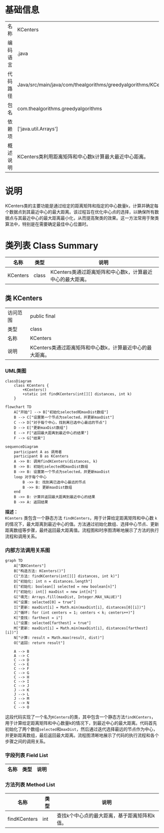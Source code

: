 # 基础信息

|      |      |
|------|------|
| 名称 | KCenters |
| 编码语言 | .java |
| 代码路径 | Java/src/main/java/com/thealgorithms/greedyalgorithms/KCenters.java |
| 包名 | com.thealgorithms.greedyalgorithms |
| 依赖项 | ['java.util.Arrays'] |
| 概述说明 | KCenters类利用距离矩阵和中心数k计算最大最近中心距离。 |

# 说明

KCenters类的主要功能是通过给定的距离矩阵和指定的中心数量k，计算并确定每个数据点到其最近中心的最大距离。该过程旨在优化中心点的选择，以确保所有数据点与其最近中心的最大距离最小化，从而提高聚类的效果。这一方法常用于聚类算法中，特别是在需要确定最佳中心位置时。

# 类列表 Class Summary

| 名称   | 类型  | 说明 |
|-------|------|-------------|
| KCenters | class | KCenters类通过距离矩阵和中心数k，计算最近中心的最大距离。 |



## 类 KCenters

|      |      |
|------|------|
| 访问范围 | public final |
| 类型 | class |
| 名称 | KCenters |
| 说明 | KCenters类通过距离矩阵和中心数k，计算最近中心的最大距离。 |


### UML类图

```mermaid
classDiagram
    class KCenters {
        +KCenters()
        +static int findKCenters(int[][] distances, int k)
    }
```

```mermaid
flowchart TD
    A["开始"] --> B["初始化selected和maxDist数组"]
    B --> C["设置第一个节点为selected，并更新maxDist"]
    C --> D["对于每个中心，找到离已选中心最远的节点"]
    D --> E["更新maxDist数组"]
    E --> F["返回最大距离到最近中心的结果"]
    F --> G["结束"]
```

```mermaid
sequenceDiagram
    participant A as 调用者
    participant B as KCenters
    A ->> B: 调用findKCenters(distances, k)
    B ->> B: 初始化selected和maxDist数组
    B ->> B: 设置第一个节点为selected，并更新maxDist
    loop 对于每个中心
        B ->> B: 找到离已选中心最远的节点
        B ->> B: 更新maxDist数组
    end
    B ->> B: 计算并返回最大距离到最近中心的结果
    B ->> A: 返回结果
```

**描述：**  
`KCenters` 类包含一个静态方法 `findKCenters`，用于计算给定距离矩阵和中心数 `k` 的情况下，最大距离到最近中心的值。方法通过初始化数组、选择中心节点、更新距离数组等步骤，最终返回最大距离值。流程图和时序图清晰地展示了方法的执行流程和调用关系。


### 内部方法调用关系图

```mermaid
graph TD
    A["类KCenters"]
    B["构造方法: KCenters()"]
    C["方法: findKCenters(int[][] distances, int k)"]
    D["初始化: int n = distances.length"]
    E["初始化: boolean[] selected = new boolean[n]"]
    F["初始化: int[] maxDist = new int[n]"]
    G["填充: Arrays.fill(maxDist, Integer.MAX_VALUE)"]
    H["设置: selected[0] = true"]
    I["更新: maxDist[i] = Math.min(maxDist[i], distances[0][i])"]
    J["循环: for (int centers = 1; centers < k; centers++)"]
    K["查找: farthest = i"]
    L["设置: selected[farthest] = true"]
    M["更新: maxDist[i] = Math.min(maxDist[i], distances[farthest][i])"]
    N["计算: result = Math.max(result, dist)"]
    O["返回: return result"]

    A --> B
    A --> C
    C --> D
    C --> E
    C --> F
    C --> G
    C --> H
    C --> I
    C --> J
    J --> K
    J --> L
    J --> M
    C --> N
    C --> O
```

这段代码实现了一个名为`KCenters`的类，其中包含一个静态方法`findKCenters`，用于计算给定距离矩阵和中心数量k的情况下，到最近中心的最大距离。代码首先初始化了两个数组`selected`和`maxDist`，然后通过迭代选择最远的节点作为中心，并更新距离数组，最后返回最大距离。流程图清晰地展示了代码的执行流程和各个步骤之间的调用关系。

### 字段列表 Field List

| 名称  | 类型  | 说明 |
|-------|-------|------|

### 方法列表 Method List

| 名称  | 类型  | 说明 |
|-------|-------|------|
| findKCenters | int | 查找k个中心点的最大距离，基于距离矩阵和k值。 |




